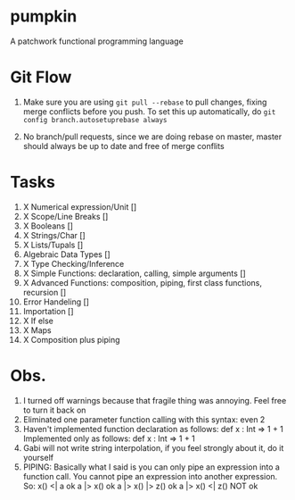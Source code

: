 pumpkin
=======

A patchwork functional programming language

Git Flow
======
1) Make sure you are using `git pull --rebase` to pull changes, fixing merge
conflicts before you push. To set this up automatically, do ```git config
branch.autosetuprebase always```

2) No branch/pull requests, since we are doing rebase on master, master should
always be up to date and free of merge conflits

Tasks
======

1. X Numerical expression/Unit []
2. X Scope/Line Breaks []
3. X Booleans []
4. X Strings/Char []
5. X Lists/Tupals []
6. Algebraic Data Types []
7. X Type Checking/Inference
8. X Simple Functions: declaration, calling, simple arguments []
9. X Advanced Functions: composition, piping, first class functions, recursion []
10. Error Handeling []
11. Importation []
12. X If else
13. X Maps
14. X Composition plus piping

Obs.
======
1. I turned off warnings because that fragile thing was annoying. Feel free to turn it back on
2. Eliminated one parameter function calling with this syntax: even 2
3. Haven't implemented function declaration as follows: def x : Int => 1 + 1
Implemented only as follows:
def x : Int =>
	1 + 1
4. Gabi will not write string interpolation, if you feel strongly about it, do it yourself
5. PIPING: Basically what I said is you can only pipe an expression into a function call. You cannot pipe an expression into another expression.
So:
x() <| a  ok
a |> x()  ok
a |> x() |> z() ok
a |> x() <| z() NOT ok

